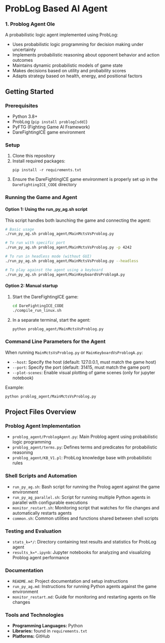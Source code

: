 # ProbLog Based AI Agent

### 1. Problog Agent Ole
A probabilistic logic agent implemented using ProbLog:
- Uses probabilistic logic programming for decision making under uncertainty
- Implements probabilistic reasoning about opponent behavior and action outcomes
- Maintains dynamic probabilistic models of game state
- Makes decisions based on utility and probability scores
- Adapts strategy based on health, energy, and positional factors

## Getting Started

### Prerequisites
- Python 3.8+
- ProbLog (`pip install problog[sdd]`)
- PyFTG (Fighting Game AI Framework)
- DareFightingICE game environment

### Setup
1. Clone this repository
2. Install required packages:
   ```
   pip install -r requirements.txt
   ```
3. Ensure the DareFightingICE game environment is properly set up in the `DareFightingICE_CODE` directory

### Running the Game and Agent

#### Option 1: Using the run_py_ag.sh script
This script handles both launching the game and connecting the agent:

```bash
# Basic usage
./run_py_ag.sh problog_agent/MainMctsVsProblog.py

# To run with specific port
./run_py_ag.sh problog_agent/MainMctsVsProblog.py -p 4242

# To run in headless mode (without GUI)
./run_py_ag.sh problog_agent/MainMctsVsProblog.py --headless

# To play against the agent using a keyboard
./run_py_ag.sh problog_agent/MainKeyboardVsProblogA.py
```

#### Option 2: Manual startup
1. Start the DareFightingICE game:
   ```bash
   cd DareFightingICE_CODE
   ./compile_run_linux.sh
   ```

2. In a separate terminal, start the agent:
   ```bash
   python problog_agent/MainMctsVsProblog.py
   ```

### Command Line Parameters for the Agent

When running `MainMctsVsProblog.py` or `MainKeyboardVsProblogA.py`:

- `--host`: Specify the host (default: 127.0.0.1, must match the game host)
- `--port`: Specify the port (default: 31415, must match the game port) 
- `--plot-scenes`: Enable visual plotting of game scenes (only for jupyter notebook)

Example:
```bash
python problog_agent/MainMctsVsProblog.py
```

## Project Files Overview

### Problog Agent Implementation
- `problog_agent/ProblogAgent.py`: Main Problog agent using probabilistic logic programming
- `problog_agent/terms.py`: Defines terms and predicates for probabilistic reasoning
- `problog_agent/KB_V1.pl`: ProbLog knowledge base with probabilistic rules

### Shell Scripts and Automation
- `run_py_ag.sh`: Bash script for running the Prolog agent against the game environment
- `run_py_ag_parallel.sh`: Script for running multiple Python agents in parallel with configurable executions
- `monitor_restart.sh`: Monitoring script that watches for file changes and automatically restarts agents
- `common.sh`: Common utilities and functions shared between shell scripts

### Testing and Evaluation
- `stats_k=*/`: Directory containing test results and statistics for ProbLog agent
- `results_k=*.ipynb`: Jupyter notebooks for analyzing and visualizing Problog agent performance

### Documentation
- `README.md`: Project documentation and setup instructions
- `run_py_ag.md`: Instructions for running Python agents against the game environment
- `monitor_restart.md`: Guide for monitoring and restarting agents on file changes



### Tools and Technologies

- **Programming Languages:** Python
- **Libraries:** found in `requirements.txt` 
- **Platforms:** GitHub
